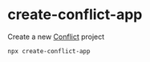 # create-conflict-app
Create a new [Conflict](https://conflict.js.org) project
```sh
npx create-conflict-app
```